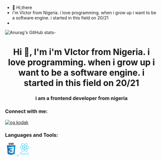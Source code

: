 - 👋 Hi,there
- i'm VIctor from Nigeria. i love programming. when i grow up i want to be a software engine. i started in this field on 20/21
- 
![Anurag's GitHub stats](https://github-readme-stats.vercel.app/api?username=vjulius22&theme=dark&show_icons=true)- 
<h1 align="center">Hi 👋, I'm i'm VIctor from Nigeria. i love programming. when i grow up i want to be a software engine. i started in this field on 20/21</h1>
<h3 align="center">i am a frontend developer from nigeria</h3>

<h3 align="left">Connect with me:</h3>
<p align="left">
<a href="https://fb.com/og kodak" target="blank"><img align="center" src="https://raw.githubusercontent.com/rahuldkjain/github-profile-readme-generator/master/src/images/icons/Social/facebook.svg" alt="og kodak" height="30" width="40" /></a>
</p>

<h3 align="left">Languages and Tools:</h3>
<p align="left"> <a href="https://www.w3schools.com/css/" target="_blank" rel="noreferrer"> <img src="https://raw.githubusercontent.com/devicons/devicon/master/icons/css3/css3-original-wordmark.svg" alt="css3" width="40" height="40"/> </a> <a href="https://reactjs.org/" target="_blank" rel="noreferrer"> <img src="https://raw.githubusercontent.com/devicons/devicon/master/icons/react/react-original-wordmark.svg" alt="react" width="40" height="40"/> </a> </p>


<!---
vjulius22/vjulius22 is a ✨ special ✨ repository because its `README.md` (this file) appears on your GitHub profile.
You can click the Preview link to take a look at your changes.
--->
